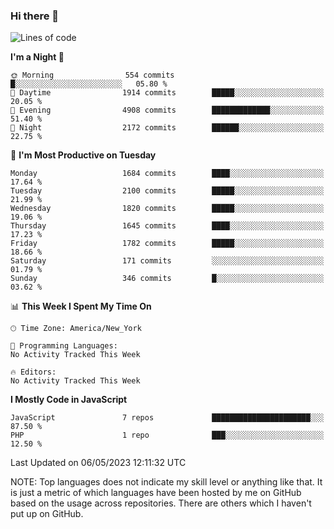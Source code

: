 ### Hi there 👋

<!--
**LynxJinxxy/LynxJinxxy** is a ✨ _special_ ✨ repository because its `README.md` (this file) appears on your GitHub profile.

Here are some ideas to get you started:

- 🔭 I’m currently working on ...
- 🌱 I’m currently learning ...
- 👯 I’m looking to collaborate on ...
- 🤔 I’m looking for help with ...
- 💬 Ask me about ...
- 📫 How to reach me: ...
- 😄 Pronouns: ...
- ⚡ Fun fact: ...
-->

<!--START_SECTION:waka-->
![Lines of code](https://img.shields.io/badge/From%20Hello%20World%20I%27ve%20Written-18.5%20million%20lines%20of%20code-blue)

**I'm a Night 🦉** 

```text
🌞 Morning                554 commits         █░░░░░░░░░░░░░░░░░░░░░░░░   05.80 % 
🌆 Daytime                1914 commits        █████░░░░░░░░░░░░░░░░░░░░   20.05 % 
🌃 Evening                4908 commits        █████████████░░░░░░░░░░░░   51.40 % 
🌙 Night                  2172 commits        ██████░░░░░░░░░░░░░░░░░░░   22.75 % 
```
📅 **I'm Most Productive on Tuesday** 

```text
Monday                   1684 commits        ████░░░░░░░░░░░░░░░░░░░░░   17.64 % 
Tuesday                  2100 commits        █████░░░░░░░░░░░░░░░░░░░░   21.99 % 
Wednesday                1820 commits        █████░░░░░░░░░░░░░░░░░░░░   19.06 % 
Thursday                 1645 commits        ████░░░░░░░░░░░░░░░░░░░░░   17.23 % 
Friday                   1782 commits        █████░░░░░░░░░░░░░░░░░░░░   18.66 % 
Saturday                 171 commits         ░░░░░░░░░░░░░░░░░░░░░░░░░   01.79 % 
Sunday                   346 commits         █░░░░░░░░░░░░░░░░░░░░░░░░   03.62 % 
```


📊 **This Week I Spent My Time On** 

```text
🕑︎ Time Zone: America/New_York

💬 Programming Languages: 
No Activity Tracked This Week

🔥 Editors: 
No Activity Tracked This Week
```

**I Mostly Code in JavaScript** 

```text
JavaScript               7 repos             ██████████████████████░░░   87.50 % 
PHP                      1 repo              ███░░░░░░░░░░░░░░░░░░░░░░   12.50 % 
```




 Last Updated on 06/05/2023 12:11:32 UTC
<!--END_SECTION:waka-->
NOTE: Top languages does not indicate my skill level or anything like that. It is just a metric of which languages have been hosted by me on GitHub based on the usage across repositories. There are others which I haven't put up on GitHub.
